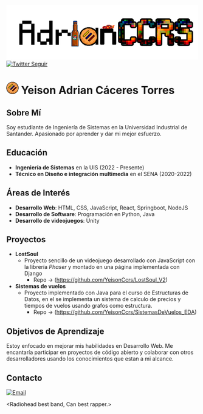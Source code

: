![](./Media/AdrianCCRS.png)
[![Twitter Seguir](https://img.shields.io/twitter/follow/AdrianCCRS?style=social)](https://x.com/AdrianCCRS)

# ![](./Media/arepa%202.png) Yeison Adrian Cáceres Torres 


## Sobre Mí
Soy estudiante de Ingeniería de Sistemas en la Universidad Industrial de Santander. Apasionado por aprender y dar mi mejor esfuerzo.

## Educación
- **Ingeniería de Sistemas** en la UIS (2022 - Presente)
- **Técnico en Diseño e integración multimedia** en el SENA (2020-2022)

## Áreas de Interés
- **Desarrollo Web**: HTML, CSS, JavaScript, React, Springboot, NodeJS
- **Desarrollo de Software**: Programación en Python, Java
- **Desarrollo de videojuegos**: Unity

## Proyectos 
- **LostSoul**
  - Proyecto sencillo de un videojuego desarrollado con JavaScript con la librería _Phaser_ y montado en una página implementada con Django
    - Repo -> (https://github.com/YeisonCcrs/LostSoul_V2)
- **Sistemas de vuelos**
  - Proyecto implementado con Java para el curso de Estructuras de Datos, en el se implementa un sistema de calculo de precios y tiempos de vuelos usando grafos como estructura.
    - Repo -> (https://github.com/YeisonCcrs/SistemasDeVuelos_EDA)

## Objetivos de Aprendizaje
Estoy enfocado en mejorar mis habilidades en Desarrollo Web. Me encantaría participar en proyectos de código abierto y colaborar con otros desarrolladores usando los conocimientos que estan a mi alcance.

## Contacto
[![Email](https://img.shields.io/badge/yeadcato@gmail.com-email_personal-D14836?style=for-the-badge&logo=gmail&logoColor=red&labelColor=101010)](mailto:yeadcato@gmail.com)
</br>

<Radiohead best band, Can best rapper.>

<!---
YeisonCcrs/YeisonCcrs is a ✨ special ✨ repository because its `README.md` (this file) appears on your GitHub profile.
You can click the Preview link to take a look at your changes.
--->

